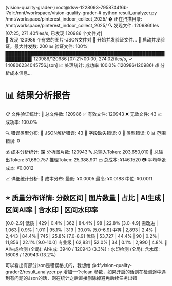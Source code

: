 (vision-quality-grader-) root@dsw-1228093-7958744f6b-l7qlr:/mnt/workspace/vision-quality-grader-# python result_analyzer.py /mnt/workspace/pinterest_indoor_collect_2025/
� 正在扫描目录: /mnt/workspace/pinterest_indoor_collect_2025/
🔍 发现文件: 120986files [07:25, 271.40files/s, 已发现 120986 个文件对]  
📁 发现 120986 个有效的图片-JSON文件对
🔄 开始并发验证文件...
🚀 启动并发验证，最大并发数: 200
📊 验证文件: 100%|██████████████████████████████████████████████████████████| 120986/120986 [07:21<00:00, 274.02files/s, ✓ 140806234045756.json]
📈 处理统计: 成功率 100.0% (120986/120986)
💰 分析成本信息...

📊 结果分析报告
============================================================

📋 文件验证统计:
  📁 总文件数:     120986
  ✅ 有效文件:     120943
  ❌ 无效文件:     43
  📈 成功率:       100.0%

🔍 错误类型分布:
  🚫 JSON解析错误: 43
  📝 字段缺失错误: 0
  🔄 类型错误:     0
  📊 范围错误:     0

💰 成本分析统计:
  🖼️  分析图片数:   120943
  🔤 总输入Token:  203,650,010
  📝 总输出Token:  51,680,757
  推理Token:    25,388,901
  💵 总成本:       ¥146.1520
  📷 平均单张成本: ¥0.0012

📈 详细统计分析:
  💸 成本分布:
    最低: ¥0.0005
    最高: ¥0.0188
    中位: ¥0.0011

  ⭐ 质量分布详情:
    分数区间               |     图片数量 |      占比 |   AI生成 |     区间AI率 |     含水印 |       区间水印率 
  ---------------------------------------------------------------------------------------
  [0.0-2.9] 低质       |      429 |    0.4% |    362 |     84.4% |      98 |       22.8% 
  [3.0-4.9] 需改进      |    1,063 |    0.9% |  1,011 |     95.1% |     319 |       30.0% 
  [5.0-6.9] 中等       |    2,893 |    2.4% |  2,443 |     84.4% |     745 |       25.8% 
  [7.0-8.9] 优质       |   53,727 |   44.4% |     90 |      0.2% |  11,856 |       22.1% 
  [9.0-10.0] 专业级     |   62,831 |   52.0% |     34 |      0.1% |   2,990 |        4.8% 
  🤖 AI生成检测 (全局):
    AI生成: 3940 / 120943 (3.3%)
  💧 水印检测 (全局):
    含水印: 16008 / 120943 (13.2%)


可以看出有部分json是错误格式的，我想给 @d:\vision-quality-grader2/result_analyzer.py 增加一个clean 参数，如果开启的话则在检测途中遇到有问题的Json的话，则在统计之后直接删除掉避免后续任务出错